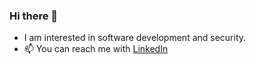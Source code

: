 ### Hi there 👋


- I am interested in software development and security.
- 📫 You can reach me with [LinkedIn](https://www.linkedin.com/in/soykan/)

<!--

### Hi there 👋



- 📫 You can reach me with [LinkedIn](https://www.linkedin.com/in/soykan/)


**soykan/soykan** is a ✨ _special_ ✨ repository because its `README.md` (this file) appears on your GitHub profile.

Here are some ideas to get you started:

- 🔭 I’m currently working on ...
- 🌱 I’m currently learning ...
- 👯 I’m looking to collaborate on ...
- 🤔 I’m looking for help with ...
- 💬 Ask me about ...
- 📫 How to reach me: ...
- 😄 Pronouns: ...
- ⚡ Fun fact: ...
-->

